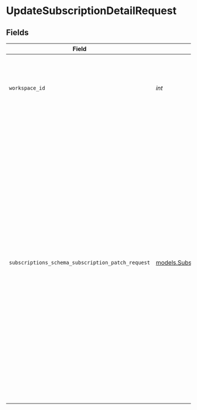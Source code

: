 # UpdateSubscriptionDetailRequest


## Fields

| Field                                                                                                                                                                                                                                                                                                  | Type                                                                                                                                                                                                                                                                                                   | Required                                                                                                                                                                                                                                                                                               | Description                                                                                                                                                                                                                                                                                            | Example                                                                                                                                                                                                                                                                                                |
| ------------------------------------------------------------------------------------------------------------------------------------------------------------------------------------------------------------------------------------------------------------------------------------------------------ | ------------------------------------------------------------------------------------------------------------------------------------------------------------------------------------------------------------------------------------------------------------------------------------------------------ | ------------------------------------------------------------------------------------------------------------------------------------------------------------------------------------------------------------------------------------------------------------------------------------------------------ | ------------------------------------------------------------------------------------------------------------------------------------------------------------------------------------------------------------------------------------------------------------------------------------------------------ | ------------------------------------------------------------------------------------------------------------------------------------------------------------------------------------------------------------------------------------------------------------------------------------------------------ |
| `workspace_id`                                                                                                                                                                                                                                                                                         | *int*                                                                                                                                                                                                                                                                                                  | :heavy_check_mark:                                                                                                                                                                                                                                                                                     | Workspace refers to a collection of projects. Workspace ID is unique identifier for workspace.                                                                                                                                                                                                         | 4                                                                                                                                                                                                                                                                                                      |
| `subscriptions_schema_subscription_patch_request`                                                                                                                                                                                                                                                      | [models.SubscriptionsSchemaSubscriptionPatchRequest](../models/subscriptionsschemasubscriptionpatchrequest.md)                                                                                                                                                                                         | :heavy_check_mark:                                                                                                                                                                                                                                                                                     | N/A                                                                                                                                                                                                                                                                                                    | {<br/>"patch": [<br/>{<br/>"op": "add",<br/>"path": "addons",<br/>"value": {<br/>"type": "storage",<br/>"count": 1<br/>}<br/>},<br/>{<br/>"op": "replace",<br/>"path": "addons",<br/>"value": {<br/>"type": "connector",<br/>"remove": [<br/>"facebook_ads"<br/>],<br/>"add": [<br/>"ga_lib"<br/>]<br/>}<br/>},<br/>{<br/>"op": "add",<br/>"path": "addons",<br/>"value": {<br/>"type": "user",<br/>"count": 1<br/>}<br/>}<br/>]<br/>} |
